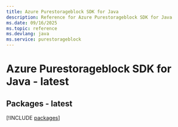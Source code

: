 ```yaml
---
title: Azure Purestorageblock SDK for Java
description: Reference for Azure Purestorageblock SDK for Java
ms.date: 09/16/2025
ms.topic: reference
ms.devlang: java
ms.service: purestorageblock
---
```

# Azure Purestorageblock SDK for Java - latest
## Packages - latest
[!INCLUDE [packages](purestorageblock-index.md)]